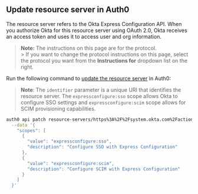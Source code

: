 ## Update resource server in Auth0

The resource server refers to the Okta Express Configuration API. When you authorize Okta for this resource server using OAuth 2.0, Okta receives an access token and uses it to access user and org information.

 > **Note:** The instructions on this page are for the **<StackSnippet snippet="protocol-name" inline/>** protocol. <br>
    > If you want to change the protocol instructions on this page, select the protocol you want from the **Instructions for** dropdown list on the right.

Run the following command to [update the resource server](https://auth0.github.io/auth0-cli/auth0_api.html) in Auth0:

> **Note**: The `identifier` parameter is a unique URI that identifies the resource server. The `expressconfigure:sso` scope allows Okta to configure SSO settings and `expressconfigure:scim` scope allows for SCIM provisioning capabilities.

```bash
auth0 api patch resource-servers/https%3A%2F%2Fsystem.okta.com%2Factions%2Fexpress-configure%2Fv1 \
  --data '{
    "scopes": [
      {
        "value": "expressconfigure:sso",
        "description": "Configure SSO with Express Configuration"
      },
      {
        "value": "expressconfigure:scim",
        "description": "Configure SCIM with Express Configuration"
      }
    ]
  }'
```